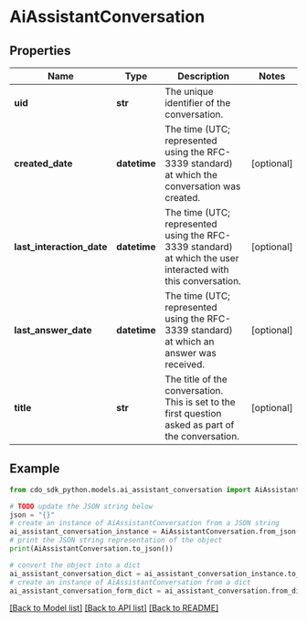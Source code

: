 # AiAssistantConversation


## Properties

Name | Type | Description | Notes
------------ | ------------- | ------------- | -------------
**uid** | **str** | The unique identifier of the conversation. | 
**created_date** | **datetime** | The time (UTC; represented using the RFC-3339 standard) at which the conversation was created. | [optional] 
**last_interaction_date** | **datetime** | The time (UTC; represented using the RFC-3339 standard) at which the user interacted with this conversation. | [optional] 
**last_answer_date** | **datetime** | The time (UTC; represented using the RFC-3339 standard) at which an answer was received. | [optional] 
**title** | **str** | The title of the conversation. This is set to the first question asked as part of the conversation. | [optional] 

## Example

```python
from cdo_sdk_python.models.ai_assistant_conversation import AiAssistantConversation

# TODO update the JSON string below
json = "{}"
# create an instance of AiAssistantConversation from a JSON string
ai_assistant_conversation_instance = AiAssistantConversation.from_json(json)
# print the JSON string representation of the object
print(AiAssistantConversation.to_json())

# convert the object into a dict
ai_assistant_conversation_dict = ai_assistant_conversation_instance.to_dict()
# create an instance of AiAssistantConversation from a dict
ai_assistant_conversation_form_dict = ai_assistant_conversation.from_dict(ai_assistant_conversation_dict)
```
[[Back to Model list]](../README.md#documentation-for-models) [[Back to API list]](../README.md#documentation-for-api-endpoints) [[Back to README]](../README.md)


